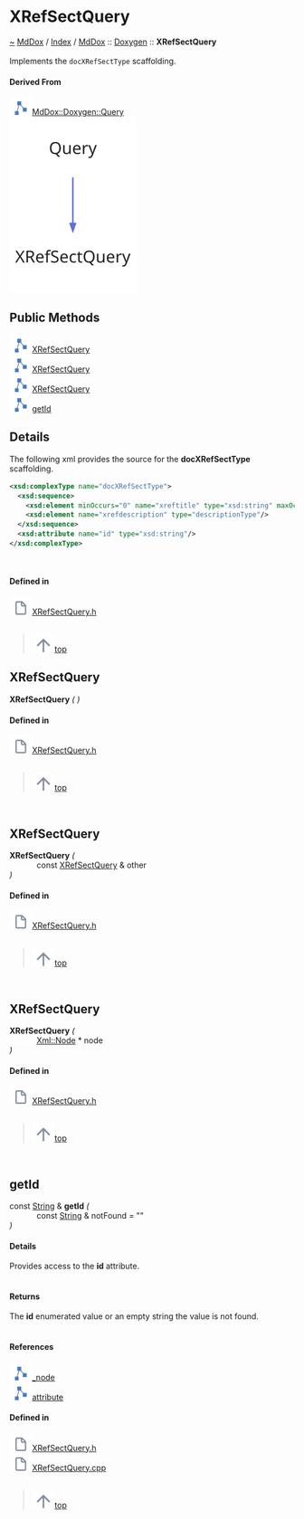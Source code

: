 <a id="xrefsectquery"></a>
<h1>XRefSectQuery</h1>
<a id="classmddox_1_1doxygen_1_1xrefsectquery"></a>
<a href="https://github.com/CharlesCarley/MdDox#~">~</a>
<a href="indexpage.md#mddox">MdDox</a>
<span class="inline-text">/</span>
<a href="index.md#index">Index</a>
<span class="inline-text">/</span>
<a href="namespaceMdDox.md#mddox">MdDox</a>
<span class="inline-text">::</span>
<a href="namespaceMdDox_1_1Doxygen.md#doxygen">Doxygen</a>
<span class="inline-text">::</span>
<span class="bold-text"><b>XRefSectQuery</b></span>
<br/>
<br/>
<span class="inline-text">Implements the </span>
<code class="typewriter">docXRefSectType</code>
<span class="inline-text"> scaffolding. </span>
<br/>
<a id="derived-from"></a>
<h4>Derived From</h4>
<div class="icon-link">
<img src="../images/class.svg"/><a href="classMdDox_1_1Doxygen_1_1Query.md#query">MdDox::Doxygen::Query</a>
</div>
<img src="../images/dot/internal-diagram-96.dot.svg"/><br/>
<a id="public-methods"></a>
<h2>Public Methods</h2>
<span class="icon-list-item"><a href="#xrefsectquery" class="icon-list-item"><img src="../images/class.svg" class="icon-list-item"/><span class="icon-list-item">XRefSectQuery</span>
</a>
</span>
<br/>
<span class="icon-list-item"><a href="#xrefsectquery" class="icon-list-item"><img src="../images/class.svg" class="icon-list-item"/><span class="icon-list-item">XRefSectQuery</span>
</a>
</span>
<br/>
<span class="icon-list-item"><a href="#xrefsectquery" class="icon-list-item"><img src="../images/class.svg" class="icon-list-item"/><span class="icon-list-item">XRefSectQuery</span>
</a>
</span>
<br/>
<span class="icon-list-item"><a href="#getid" class="icon-list-item"><img src="../images/class.svg" class="icon-list-item"/><span class="icon-list-item">getId</span>
</a>
</span>
<br/>
<a id="details"></a>
<h2>Details</h2>
<span class="inline-text">The following xml provides the source for the </span>
<span class="bold-text"><b>docXRefSectType</b></span>
<span class="inline-text"> scaffolding.</span>

```xml
<xsd:complexType name="docXRefSectType">
  <xsd:sequence>
    <xsd:element minOccurs="0" name="xreftitle" type="xsd:string" maxOccurs="unbounded"/>
    <xsd:element name="xrefdescription" type="descriptionType"/>
  </xsd:sequence>
  <xsd:attribute name="id" type="xsd:string"/>
</xsd:complexType>
```
<br/>
<a id="defined-in"></a>
<h4>Defined in</h4>
<span class="icon-list-item"><a href="https://github.com/CharlesCarley/MdDox/blob/master/Tools/Doxygen/XRefSectQuery.h#L46" class="icon-list-item"><img src="../images/file.svg" class="icon-list-item"/><span class="icon-list-item">XRefSectQuery.h</span>
</a>
</span>
<br/>
<br/>
<blockquote>
<span class="icon-list-item"><a href="#xrefsectquery" class="icon-list-item"><img src="../images/jumpToTop.svg" class="icon-list-item"/><span class="icon-list-item">top</span>
</a>
</span>
</blockquote>
<a id="xrefsectquery"></a>
<h2>XRefSectQuery</h2>
<span class="bold-text"><b>XRefSectQuery</b></span>
<span class="italic-text"><i>(</i></span>
<span class="italic-text"><i>)</i></span>
<a id="defined-in"></a>
<h4>Defined in</h4>
<span class="icon-list-item"><a href="https://github.com/CharlesCarley/MdDox/blob/master/Tools/Doxygen/XRefSectQuery.h#L48" class="icon-list-item"><img src="../images/file.svg" class="icon-list-item"/><span class="icon-list-item">XRefSectQuery.h</span>
</a>
</span>
<br/>
<br/>
<blockquote>
<span class="icon-list-item"><a href="#xrefsectquery" class="icon-list-item"><img src="../images/jumpToTop.svg" class="icon-list-item"/><span class="icon-list-item">top</span>
</a>
</span>
</blockquote>
<br/>
<a id="xrefsectquery"></a>
<h2>XRefSectQuery</h2>
<span class="bold-text"><b>XRefSectQuery</b></span>
<span class="italic-text"><i>(</i></span>
<div class="paragraph">
<span class="paragraph"><img src="../images/horSpace24px.svg"/><span class="inline-text">const </span>
<a href="classMdDox_1_1Doxygen_1_1XRefSectQuery.md#xrefsectquery">XRefSectQuery</a>
<span class="inline-text"> &amp;</span>
<span class="inline-text">other</span>
</span>
</div>
<span class="italic-text"><i>)</i></span>
<a id="defined-in"></a>
<h4>Defined in</h4>
<span class="icon-list-item"><a href="https://github.com/CharlesCarley/MdDox/blob/master/Tools/Doxygen/XRefSectQuery.h#L49" class="icon-list-item"><img src="../images/file.svg" class="icon-list-item"/><span class="icon-list-item">XRefSectQuery.h</span>
</a>
</span>
<br/>
<br/>
<blockquote>
<span class="icon-list-item"><a href="#xrefsectquery" class="icon-list-item"><img src="../images/jumpToTop.svg" class="icon-list-item"/><span class="icon-list-item">top</span>
</a>
</span>
</blockquote>
<br/>
<a id="xrefsectquery"></a>
<h2>XRefSectQuery</h2>
<span class="bold-text"><b>XRefSectQuery</b></span>
<span class="italic-text"><i>(</i></span>
<div class="paragraph">
<span class="paragraph"><img src="../images/horSpace24px.svg"/><a href="classMdDox_1_1Xml_1_1Node.md#node">Xml::Node</a>
<span class="inline-text"> *</span>
<span class="inline-text">node</span>
</span>
</div>
<span class="italic-text"><i>)</i></span>
<a id="defined-in"></a>
<h4>Defined in</h4>
<span class="icon-list-item"><a href="https://github.com/CharlesCarley/MdDox/blob/master/Tools/Doxygen/XRefSectQuery.h#L51" class="icon-list-item"><img src="../images/file.svg" class="icon-list-item"/><span class="icon-list-item">XRefSectQuery.h</span>
</a>
</span>
<br/>
<br/>
<blockquote>
<span class="icon-list-item"><a href="#xrefsectquery" class="icon-list-item"><img src="../images/jumpToTop.svg" class="icon-list-item"/><span class="icon-list-item">top</span>
</a>
</span>
</blockquote>
<br/>
<a id="getid"></a>
<h2>getId</h2>
<span class="inline-text">const </span>
<a href="namespaceMdDox.md#string">String</a>
<span class="inline-text"> &amp;</span>
<span class="bold-text"><b>getId</b></span>
<span class="italic-text"><i>(</i></span>
<div class="paragraph">
<span class="paragraph"><img src="../images/horSpace24px.svg"/><span class="inline-text">const </span>
<a href="namespaceMdDox.md#string">String</a>
<span class="inline-text"> &amp;</span>
<span class="inline-text">notFound</span>
<span class="inline-text"> = </span>
<span class="inline-text">&quot;&quot;</span>
</span>
</div>
<span class="italic-text"><i>)</i></span>
<a id="details"></a>
<h4>Details</h4>
<span class="inline-text">Provides access to the </span>
<span class="bold-text"><b>id</b></span>
<span class="inline-text"> attribute. </span>
<br/>
<br/>
<a id="returns"></a>
<h4>Returns</h4>
<span class="inline-text">The </span>
<span class="bold-text"><b>id</b></span>
<span class="inline-text"> enumerated value or an empty string the value is not found. </span>
<br/>
<br/>
<a id="references"></a>
<h4>References</h4>
<div class="paragraph">
<span class="paragraph"><img src="../images/class.svg"/><a href="classMdDox_1_1Doxygen_1_1Query.md#_node">_node</a>
</span>
</div>
<div class="paragraph">
<span class="paragraph"><img src="../images/class.svg"/><a href="classMdDox_1_1Xml_1_1Node.md#attribute">attribute</a>
</span>
</div>
<a id="defined-in"></a>
<h4>Defined in</h4>
<span class="icon-list-item"><a href="https://github.com/CharlesCarley/MdDox/blob/master/Tools/Doxygen/XRefSectQuery.h#L61" class="icon-list-item"><img src="../images/file.svg" class="icon-list-item"/><span class="icon-list-item">XRefSectQuery.h</span>
</a>
</span>
<br/>
<span class="icon-list-item"><a href="https://github.com/CharlesCarley/MdDox/blob/master/Tools/Doxygen/XRefSectQuery.cpp#L28" class="icon-list-item"><img src="../images/file.svg" class="icon-list-item"/><span class="icon-list-item">XRefSectQuery.cpp</span>
</a>
</span>
<br/>
<br/>
<blockquote>
<span class="icon-list-item"><a href="#xrefsectquery" class="icon-list-item"><img src="../images/jumpToTop.svg" class="icon-list-item"/><span class="icon-list-item">top</span>
</a>
</span>
</blockquote>
<br/>
</div>
</div>
</body>
</html>
